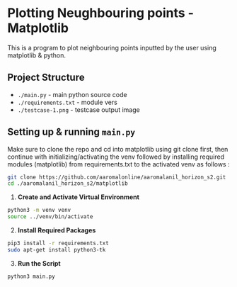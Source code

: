 # Plotting Neughbouring points - Matplotlib

This is a program to plot neighbouring points inputted by the user using matplotlib & python.

## Project Structure

- `./main.py` - main python source code
-  `./requirements.txt` - module vers
- `./testcase-1.png` - testcase output image


## Setting up & running `main.py` 

Make sure to clone the repo and cd into matplotlib using git clone first, then continue with initializing/activating the venv followed by installing required modules (matplotlib) from requirements.txt to the activated venv as follows :
```sh
git clone https://github.com/aaromalonline/aaromalanil_horizon_s2.git
cd ./aaromalanil_horizon_s2/matplotlib
```

1.  **Create and Activate Virtual Environment**
```sh
python3 -m venv venv
source ../venv/bin/activate
```
2.  **Install Required Packages**
```sh
pip3 install -r requirements.txt
sudo apt-get install python3-tk
```
3.  **Run the Script**
```sh
python3 main.py
```